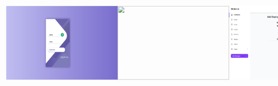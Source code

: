 <div style="display:flex">
<img src="/Brief10-MANAGER-EMPLOYEES/login.PNG" height="200" width="300"/>
<img src="/Brief10-MANAGER-EMPLOYEES2/Crud.PNG" height="200" width="300"/>
<img src="/Brief10-MANAGER-EMPLOYEES/add.PNG" height="200" width="300"/>
</div>
